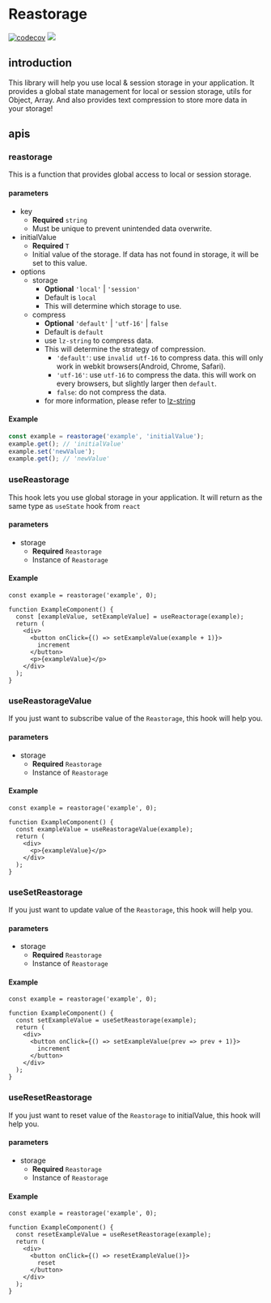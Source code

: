 # Reastorage
[![codecov](https://codecov.io/gh/lifeisegg123/reastorage/branch/main/graph/badge.svg?token=YQ37N8E2R3)](https://codecov.io/gh/lifeisegg123/reastorage)
[![](https://img.shields.io/bundlephobia/minzip/reastorage)](https://bundlephobia.com/package/reastorage)

## introduction

This library will help you use local & session storage in your application.
It provides a global state management for local or session storage, utils for Object, Array.
And also provides text compression to store more data in your storage!

## apis

### reastorage
This is a function that provides global access to local or session storage.

#### parameters
- key
  - **Required** `string`
  - Must be unique to prevent unintended data overwrite.
- initialValue
  - **Required** `T`
  - Initial value of the storage. If data has not found in storage, it will be set to this value.
- options
  - storage
    - **Optional** `'local'` | `'session'`
    - Default is `local`
    - This will determine which storage to use.
  - compress
    - **Optional** `'default'` | `'utf-16'` | `false`
    - Default is `default`
    - use `lz-string` to compress data.
    - This will determine the strategy of compression.
      - `'default'`: use `invalid utf-16` to compress data. this will only work in webkit browsers(Android, Chrome, Safari).
      - `'utf-16'`: use `utf-16` to compress the data. this will work on every browsers, but slightly larger then `default`.
      - `false`: do not compress the data.
    - for more information, please refer to [lz-string](https://pieroxy.net/blog/pages/lz-string/index.html)

#### Example
```ts
const example = reastorage('example', 'initialValue');
example.get(); // 'initialValue'
example.set('newValue');
example.get(); // 'newValue'
```

### useReastorage
This hook lets you use global storage in your application.
It will return as the same type as `useState` hook from `react`

#### parameters
- storage
  - **Required** `Reastorage`
  - Instance of `Reastorage`

#### Example
```tsx
const example = reastorage('example', 0);

function ExampleComponent() {
  const [exampleValue, setExampleValue] = useReactorage(example);
  return (
    <div>
      <button onClick={() => setExampleValue(example + 1)}>
        increment
      </button>
      <p>{exampleValue}</p>
    </div>
  );
}
```

### useReastorageValue
If you just want to subscribe value of the `Reastorage`, this hook will help you.

#### parameters
- storage
  - **Required** `Reastorage`
  - Instance of `Reastorage`

#### Example
```tsx
const example = reastorage('example', 0);

function ExampleComponent() {
  const exampleValue = useReastorageValue(example);
  return (
    <div>
      <p>{exampleValue}</p>
    </div>
  );
}
```

### useSetReastorage
If you just want to update value of the `Reastorage`, this hook will help you.

#### parameters
- storage
  - **Required** `Reastorage`
  - Instance of `Reastorage`

#### Example
```tsx
const example = reastorage('example', 0);

function ExampleComponent() {
  const setExampleValue = useSetReastorage(example);
  return (
    <div>
      <button onClick={() => setExampleValue(prev => prev + 1)}>
        increment
      </button>
    </div>
  );
}
```

### useResetReastorage
If you just want to reset value of the `Reastorage` to initialValue, this hook will help you.

#### parameters
- storage
  - **Required** `Reastorage`
  - Instance of `Reastorage`

#### Example
```tsx
const example = reastorage('example', 0);

function ExampleComponent() {
  const resetExampleValue = useResetReastorage(example);
  return (
    <div>
      <button onClick={() => resetExampleValue()}>
        reset
      </button>
    </div>
  );
}
```

